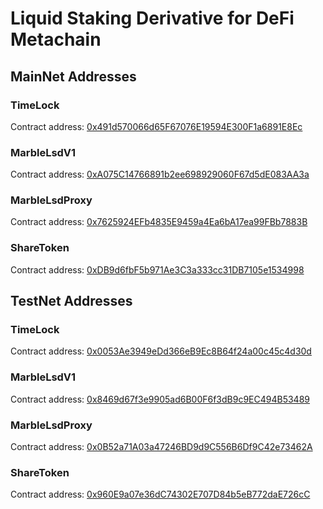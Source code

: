 # Liquid Staking Derivative for DeFi Metachain

## MainNet Addresses

### TimeLock

Contract address: [0x491d570066d65F67076E19594E300F1a6891E8Ec](https://meta.defiscan.live/address/0x491d570066d65F67076E19594E300F1a6891E8Ec)

### MarbleLsdV1

Contract address: [0xA075C14766891b2ee698929060F67d5dE083AA3a](https://meta.defiscan.live/address/0xA075C14766891b2ee698929060F67d5dE083AA3a)

### MarbleLsdProxy

Contract address: [0x7625924EFb4835E9459a4Ea6bA17ea99FBb7883B](https://meta.defiscan.live/address/0x7625924EFb4835E9459a4Ea6bA17ea99FBb7883B)

### ShareToken

Contract address: [0xDB9d6fbF5b971Ae3C3a333cc31DB7105e1534998](https://meta.defiscan.live/address/0xDB9d6fbF5b971Ae3C3a333cc31DB7105e1534998)

## TestNet Addresses

### TimeLock

Contract address: [0x0053Ae3949eDd366eB9Ec8B64f24a00c45c4d30d](https://meta.defiscan.live/address/0x0053Ae3949eDd366eB9Ec8B64f24a00c45c4d30d?network=TestNet)

### MarbleLsdV1

Contract address: [0x8469d67f3e9905ad6B00F6f3dB9c9EC494B53489](https://meta.defiscan.live/address/0x8469d67f3e9905ad6B00F6f3dB9c9EC494B53489?network=TestNet)

### MarbleLsdProxy

Contract address: [0x0B52a71A03a47246BD9d9C556B6Df9C42e73462A](https://meta.defiscan.live/address/0x0B52a71A03a47246BD9d9C556B6Df9C42e73462A?network=TestNet)

### ShareToken

Contract address: [0x960E9a07e36dC74302E707D84b5eB772daE726cC](https://meta.defiscan.live/address/0x960E9a07e36dC74302E707D84b5eB772daE726cC?network=TestNet)
